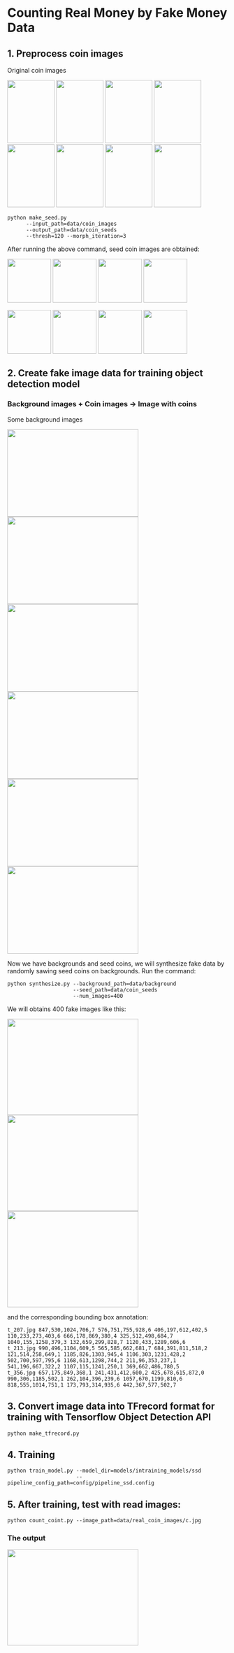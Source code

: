 # Counting Real Money by Fake Money Data

## 1. Preprocess coin images
Original coin images

<img src="https://github.com/oattao/CountingKoreanCoin/blob/master/data/coin_images/10h.jpg" width="108" height="144" /> <img src="https://github.com/oattao/CountingKoreanCoin/blob/master/data/coin_images/10t.jpg" width="108" height="144" /> <img src="https://github.com/oattao/CountingKoreanCoin/blob/master/data/coin_images/50h.jpg" width="108" height="144" /> <img src="https://github.com/oattao/CountingKoreanCoin/blob/master/data/coin_images/50t.jpg" width="108" height="144" /> <img src="https://github.com/oattao/CountingKoreanCoin/blob/master/data/coin_images/100h.jpg" width="108" height="144" /> <img src="https://github.com/oattao/CountingKoreanCoin/blob/master/data/coin_images/100t.jpg" width="108" height="144" /> <img src="https://github.com/oattao/CountingKoreanCoin/blob/master/data/coin_images/500h.jpg" width="108" height="144" /> <img src="https://github.com/oattao/CountingKoreanCoin/blob/master/data/coin_images/500t.jpg" width="108" height="144" />

```console
python make_seed.py 
      --input_path=data/coin_images 
      --output_path=data/coin_seeds 
      --thresh=120 --morph_iteration=3
```

After running the above command, seed coin images are obtained:

<img src="https://github.com/oattao/CountingKoreanCoin/blob/master/data/coin_seeds/10h.jpg" width="100" height="100" /> <img src="https://github.com/oattao/CountingKoreanCoin/blob/master/data/coin_seeds/10t.jpg" width="100" height="100" /> <img src="https://github.com/oattao/CountingKoreanCoin/blob/master/data/coin_seeds/50h.jpg" width="100" height="100" /> <img src="https://github.com/oattao/CountingKoreanCoin/blob/master/data/coin_seeds/50t.jpg" width="100" height="100" /> 

<img src="https://github.com/oattao/CountingKoreanCoin/blob/master/data/coin_seeds/100h.jpg" width="100" height="100" /> <img src="https://github.com/oattao/CountingKoreanCoin/blob/master/data/coin_seeds/100t.jpg" width="100" height="100" /> <img src="https://github.com/oattao/CountingKoreanCoin/blob/master/data/coin_seeds/500h.jpg" width="100" height="100" /> <img src="https://github.com/oattao/CountingKoreanCoin/blob/master/data/coin_seeds/500t.jpg" width="100" height="100" />

## 2. Create fake image data for training object detection model
### Background images + Coin images -> Image with coins

Some background images

<img src="https://github.com/oattao/CountingKoreanCoin/blob/master/data/backgrounds/bg%20(1).jpg" width="300" height="200" /> <img src="https://github.com/oattao/CountingKoreanCoin/blob/master/data/backgrounds/bg%20(5).jpg" width="300" height="200" /> <img src="https://github.com/oattao/CountingKoreanCoin/blob/master/data/backgrounds/bg%20(18).jpg" width="300" height="200" />  <img src="https://github.com/oattao/CountingKoreanCoin/blob/master/data/backgrounds/bg%20(14).jpg" width="300" height="200" />  <img src="https://github.com/oattao/CountingKoreanCoin/blob/master/data/backgrounds/bg%20(12).jpg" width="300" height="200" /> <img src="https://github.com/oattao/CountingKoreanCoin/blob/master/data/backgrounds/bg%20(3).jpg" width="300" height="200" />

Now we have backgrounds and seed coins, we will synthesize fake data by randomly sawing seed coins on backgrounds.
Run the command:
```console
python synthesize.py --background_path=data/background
                     --seed_path=data/coin_seeds
                     --num_images=400
```

We will obtains 400 fake images like this:

<img src="https://github.com/oattao/CountingKoreanCoin/blob/master/data/toshow/t_207.jpg" width="300" height="220" /> <img src="https://github.com/oattao/CountingKoreanCoin/blob/master/data/toshow/t_356.jpg" width="300" height="220" /> <img src="https://github.com/oattao/CountingKoreanCoin/blob/master/data/toshow/t_213.jpg" width="300" height="220" />

and the corresponding bounding box annotation:
```console
t_207.jpg 847,530,1024,706,7 576,751,755,928,6 406,197,612,402,5 110,233,273,403,6 666,178,869,380,4 325,512,498,684,7 1040,155,1258,379,3 132,659,299,828,7 1120,433,1289,606,6
t_213.jpg 990,496,1104,609,5 565,585,662,681,7 684,391,811,518,2 121,514,258,649,1 1185,826,1303,945,4 1106,303,1231,428,2 502,700,597,795,6 1168,613,1298,744,2 211,96,353,237,1 541,196,667,322,2 1107,115,1241,250,1 369,662,486,780,5
t_356.jpg 657,175,849,368,1 241,431,412,600,2 425,678,615,872,0 990,306,1185,502,1 262,104,396,239,6 1057,670,1199,810,6 818,555,1014,751,1 173,793,314,935,6 442,367,577,502,7
```

## 3. Convert image data into TFrecord format for training with Tensorflow Object Detection API

```console
python make_tfrecord.py
```

## 4. Training 
```console
python train_model.py --model_dir=models/intraining_models/ssd 
                      --pipeline_config_path=config/pipeline_ssd.config
```
## 5. After training, test with read images:

```console
python count_coint.py --image_path=data/real_coin_images/c.jpg
```
### The output
<img src="https://github.com/oattao/CountingKoreanCoin/blob/master/data/toshow/output1.jpg" width="300" height="220" />
